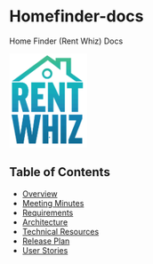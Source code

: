 # Homefinder-docs

Home Finder (Rent Whiz) Docs

<img src="static/img/logo.png" width=140, height=169/>

## Table of Contents

* [Overview](https://github.com/cmput401-fall2018/homefinder/wiki/Overview)
* [Meeting Minutes](https://github.com/cmput401-fall2018/homefinder/wiki/Meeting-Minutes)
* [Requirements](https://github.com/cmput401-fall2018/homefinder/wiki/Requirements)
* [Architecture](https://github.com/cmput401-fall2018/homefinder/wiki/Architecture)
* [Technical Resources](https://github.com/cmput401-fall2018/homefinder/wiki/Technical-Resources)
* [Release Plan](https://github.com/cmput401-fall2018/homefinder/wiki/Release-Plan)
* [User Stories](https://github.com/cmput401-fall2018/homefinder/wiki/User-Stories)
